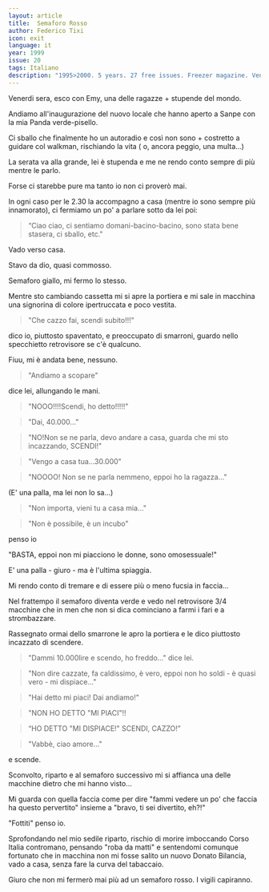 ```yaml
---
layout: article
title:  Semaforo Rosso
author: Federico Tixi
icon: exit
language: it
year: 1999
issue: 20
tags: Italiano
description: "1995>2000. 5 years. 27 free issues. Freezer magazine. Venerdi sera, esco con Emy, una delle ragazze + stupende del mondo. Andiamo all'inaugurazione del nuovo locale che hanno aperto a Sanpe con la mia Panda verde-pisello. "
---
```



Venerdi sera, esco con Emy, una delle ragazze + stupende del mondo.

Andiamo all'inaugurazione del nuovo locale che hanno aperto a Sanpe con la mia Panda verde-pisello.

Ci sballo che finalmente ho un autoradio e così non sono + costretto a guidare col walkman, rischiando la vita ( o, ancora peggio, una multa...)

La serata va alla grande, lei è stupenda e me ne rendo conto sempre di più mentre le parlo.

Forse ci starebbe pure ma tanto io non ci proverò mai.

In ogni caso per le 2.30 la accompagno a casa (mentre io sono sempre più innamorato), ci fermiamo un po' a parlare sotto da lei poi:

>“Ciao ciao, ci sentiamo domani-bacino-bacino, sono stata bene stasera, ci sballo, etc."

Vado verso casa.

Stavo da dio, quasi commosso.

Semaforo giallo, mi fermo lo stesso.

Mentre sto cambiando cassetta mi si apre la portiera e mi sale in macchina una signorina di colore ipertruccata e poco vestita.

>"Che cazzo fai, scendi subito!!!"

dico io, piuttosto spaventato, e preoccupato di smarroni, guardo nello specchietto retrovisore se c'è qualcuno.

Fiuu, mi è andata bene, nessuno.

>"Andiamo a scopare"

dice lei, allungando le mani.

>"NOOO!!!!Scendi, ho detto!!!!!"

>"Dai, 40.000..."

>"NO!Non se ne parla, devo andare a casa, guarda che mi sto incazzando, SCENDI!"

>"Vengo a casa tua...30.000"

>"NOOOO! Non se ne parla nemmeno, eppoi ho la ragazza..."

(E' una palla, ma lei non lo sa...)

>"Non importa, vieni tu a casa mia..."

>"Non è possibile, è un incubo"

penso io

"BASTA, eppoi non mi piacciono le donne, sono omosessuale!"

E' una palla - giuro - ma è l'ultima spiaggia.

Mi rendo conto di tremare e di essere più o meno fucsia in faccia...

Nel frattempo il semaforo diventa verde e vedo nel retrovisore 3/4 macchine che in men che non si dica cominciano a farmi i fari e a strombazzare.

Rassegnato ormai dello smarrone le apro la portiera e le dico piuttosto incazzato di scendere.

>"Dammi 10.000lire e scendo, ho freddo..." dice lei.

>"Non dire cazzate, fa caldissimo, è vero, eppoi non ho soldi - è quasi vero - mi dispiace..."

>"Hai detto mi piaci! Dai andiamo!"

>"NON HO DETTO "MI PIACI"!!

>“HO DETTO "MI DISPIACE!" SCENDI, CAZZO!”

>"Vabbè, ciao amore..."

e scende.

Sconvolto, riparto e al semaforo successivo mi si affianca una delle macchine dietro che mi hanno visto...

Mi guarda con quella faccia come per dire "fammi vedere un po' che faccia ha questo pervertito" insieme a "bravo, ti sei divertito, eh?!"

"Fottiti" penso io.

Sprofondando nel mio sedile riparto, rischio di morire imboccando Corso Italia contromano, pensando "roba da matti" e sentendomi comunque fortunato che in macchina non mi fosse salito un nuovo Donato Bilancia, vado a casa, senza fare la curva del tabaccaio.

Giuro che non mi fermerò mai più ad un semaforo rosso. I vigili capiranno.
